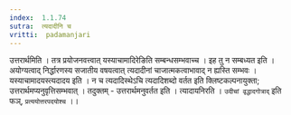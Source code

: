 ```yaml
---
index:  1.1.74
sutra:  त्यदादीनि च
vritti:  padamanjari
---
```


उत्तरार्थमिति । तत्र प्रयोजनवत्त्वात् यस्याचामादिरेङिति सम्बन्धसम्भवाच्च । इह तु न सम्बध्यत इति । अयोग्यत्वाद् निर्द्धारणस्य सजातीय वषयत्वात् त्यदादीनां चाजात्मकत्वाभावाद् न ह्यस्ति सम्भवः । यस्याचामादयस्त्यदादय इति । न च त्यदादिस्थेऽचि त्यदादिशब्दो वर्तत इति क्लिष्टकल्पनायुक्ता; उत्तरार्थमप्यनुवृत्तिसम्भवात् । तदुक्तम् - उत्तरार्थमनुवर्तत इति । त्यादायनिरति । `उदीचां वृद्धादगोत्राद्` इति फञ्, `प्रत्ययोत्तरपदयोश्च` ।।
